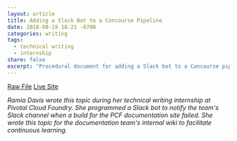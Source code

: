 ```yaml
---
layout: article
title: Adding a Slack Bot to a Concourse Pipeline
date: 2018-08-19 18:21 -0700
categories: writing
tags:
  - technical writing
  - internship
share: false
excerpt: "Procedural document for adding a Slack bot to a Concourse pipeline"
---
```

<a href="/downloads/slack-bot.html.md.erb" class="btn" download="Adding a Slack Bot to a Concourse Pipeline">Raw File</a> <a href="https://docs-wiki.cfapps.io/wiki/pipelines/slack-bot.html" target="_blank" class="btn">Live Site</a>

_Ramia Davis wrote this topic during her technical writing internship at Pivotal Cloud Foundry. She programmed a Slack bot to notify the team's Slack channel when a build for the PCF documentation site failed. She wrote this topic for the documentation team's internal wiki to facilitate continuous learning._
